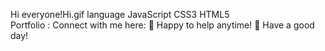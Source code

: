 Hi everyone!Hi.gif
language
JavaScript CSS3 HTML5	
Portfolio :
Connect with me here:
💬 Happy to help anytime!
🌈 Have a good day!

